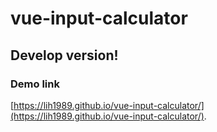 # vue-input-calculator

## Develop version!

### Demo link
[https://lih1989.github.io/vue-input-calculator/](https://lih1989.github.io/vue-input-calculator/).
